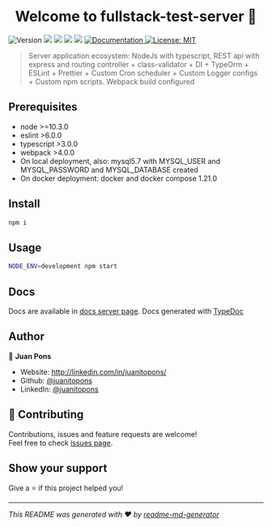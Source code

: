 <h1 align="center">Welcome to fullstack-test-server 👋</h1>
<p>
  <img alt="Version" src="https://img.shields.io/badge/version-1.0.0-blue.svg?cacheSeconds=2592000" />
  <img src="https://img.shields.io/badge/node-%3E%3D10.3.0-blue.svg" />
  <img src="https://img.shields.io/badge/eslint-%3E6.0.0-blue.svg" />
  <img src="https://img.shields.io/badge/typescript-%3E3.0.0-blue.svg" />
  <img src="https://img.shields.io/badge/webpack-%3E4.0.0-blue.svg" />
  <a href="/docs" target="_blank">
    <img alt="Documentation" src="https://img.shields.io/badge/documentation-yes-brightgreen.svg" />
  </a>
  <a href="/license" target="_blank">
    <img alt="License: MIT" src="https://img.shields.io/badge/License-MIT-yellow.svg" />
  </a>
</p>

> Server application ecosystem: NodeJs with typescript, REST api with express and routing controller + class-validator + DI + TypeOrm + ESLint + Prettier + Custom Cron scheduler + Custom Logger configs + Custom npm scripts. Webpack build configured

## Prerequisites

- node >=10.3.0
- eslint >6.0.0
- typescript >3.0.0
- webpack >4.0.0
- On local deployment, also: mysql5.7 with MYSQL_USER and MYSQL_PASSWORD and MYSQL_DATABASE created 
- On docker deployment: docker and docker compose 1.21.0

## Install

```sh
npm i
```

## Usage

```sh
NODE_ENV=development npm start
```

## Docs

Docs are available in [docs server page](/docs).
Docs generated with [TypeDoc](https://github.com/TypeStrong/typedoc)

## Author

👤 **Juan Pons**

* Website: http://linkedin.com/in/juanitopons/
* Github: [@juanitopons](https://github.com/juanitopons)
* LinkedIn: [@juanitopons](https://linkedin.com/in/juanitopons)

## 🤝 Contributing

Contributions, issues and feature requests are welcome!<br />Feel free to check [issues page](/issues). 

## Show your support

Give a ⭐️ if this project helped you!

***
_This README was generated with ❤️ by [readme-md-generator](https://github.com/kefranabg/readme-md-generator)_